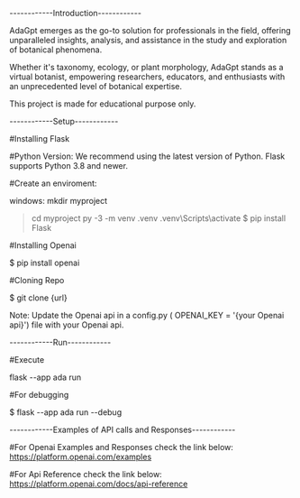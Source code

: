 ------------Introduction------------

AdaGpt emerges as the go-to solution for professionals in the field, offering unparalleled insights, analysis,
and assistance in the study and exploration of botanical phenomena. 

Whether it's taxonomy, ecology, or plant morphology, AdaGpt stands 
as a virtual botanist, empowering researchers, educators, and enthusiasts with an unprecedented level of botanical expertise.

This project is made for educational purpose only.

------------Setup------------

#Installing Flask

#Python Version:
We recommend using the latest version of Python. Flask supports Python 3.8 and newer.

#Create an enviroment:

windows:
mkdir myproject
> cd myproject
> py -3 -m venv .venv
> .venv\Scripts\activate
$ pip install Flask

#Installing Openai

$ pip install openai


#Cloning Repo

$ git clone {url}

Note:
Update the Openai api in a config.py ( OPENAI_KEY = '{your Openai api}') file with
your Openai api.

------------Run------------

#Execute

flask --app ada run

#For debugging

$ flask --app ada run --debug


------------Examples of API calls and Responses------------


#For Openai Examples and Responses check the link below:
https://platform.openai.com/examples

#For Api Reference check the link below:
https://platform.openai.com/docs/api-reference
